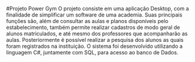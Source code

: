 #Projeto Power Gym
O projeto consiste em uma aplicação Desktop, com a finalidade de simplificar um software de uma academia. Suas principais funções são, além de consultar as aulas e planos disponíveis pelo estabelecimento, também permite realizar cadastros de modo geral de alunos matriculados, e até mesmo dos professores que acompanharão as aulas. Posteriormente é possível realizar a pesquisa dos alunos as quais foram registrados na instituição. O  sistema foi desenvolvido utilizando a linguagem C#, juntamente com SQL, para acesso ao banco de Dados.
